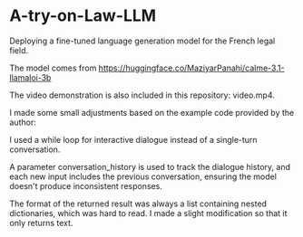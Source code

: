 # A-try-on-Law-LLM


Deploying a fine-tuned language generation model for the French legal field.


The model comes from https://huggingface.co/MaziyarPanahi/calme-3.1-llamaloi-3b


The video demonstration is also included in this repository: video.mp4.


I made some small adjustments based on the example code provided by the author:

I used a while loop for interactive dialogue instead of a single-turn conversation.

A parameter conversation_history is used to track the dialogue history, and each new input includes the previous conversation, ensuring the model doesn't produce inconsistent responses.

The format of the returned result was always a list containing nested dictionaries, which was hard to read. I made a slight modification so that it only returns text.
